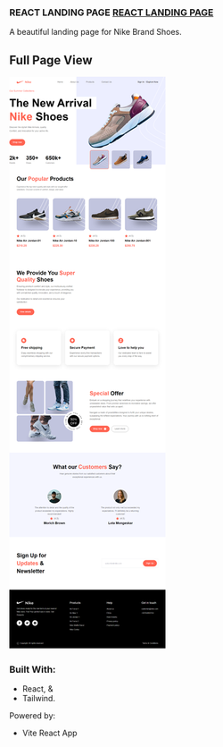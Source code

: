 ### REACT LANDING PAGE [REACT LANDING PAGE](https://www.markdownguide.org)

A beautiful landing page for Nike Brand Shoes.

## Full Page View

![Large devices](./src/assets/images/nike-land.png)

### Built With:

- React, &
- Tailwind.

Powered by:

- Vite React App
